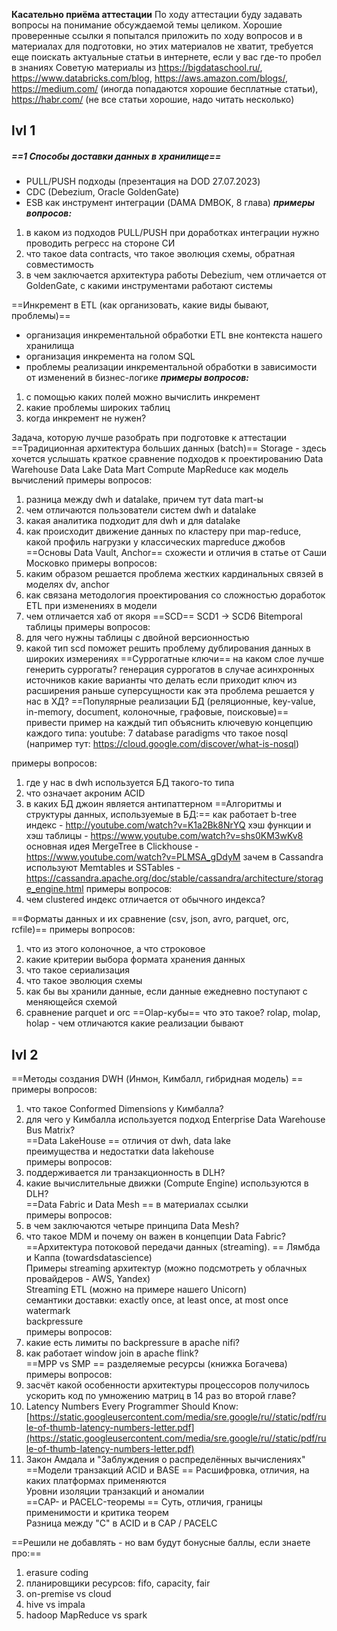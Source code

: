 
**Касательно приёма аттестации**
По ходу аттестации буду задавать вопросы на понимание обсуждаемой темы целиком.
Хорошие проверенные ссылки я попытался приложить по ходу вопросов и в материалах для подготовки, но этих материалов не хватит, требуется еще поискать актуальные статьи в интернете, если у вас где-то пробел в знаниях
Советую материалы из 
https://bigdataschool.ru/, 
https://www.databricks.com/blog, 
https://aws.amazon.com/blogs/, 
https://medium.com/ (иногда попадаются хорошие бесплатные статьи), 
https://habr.com/ (не все статьи хорошие, надо читать несколько)


## lvl 1

##### ==1 Способы доставки данных в хранилище==
* PULL/PUSH подходы (презентация на DOD 27.07.2023)
* CDC (Debezium, Oracle GoldenGate) 
* ESB как инструмент интеграции (DAMA DMBOK, 8 глава)
***примеры вопросов:***
1) в каком из подходов PULL/PUSH при доработках интеграции нужно проводить регресс на стороне СИ
2) что такое data contracts, что такое эволюция схемы, обратная совместимость
3) в чем заключается архитектура работы Debezium, чем отличается от GoldenGate, с какими инструментами работают системы


==Инкремент в ETL (как организовать, какие виды бывают, проблемы)==
* организация инкрементальной обработки ETL вне контекста нашего хранилища
* организация инкремента на голом SQL
* проблемы реализации инкрементальной обработки в зависимости от изменений в бизнес-логике 
***примеры вопросов:***
1) с помощью каких полей можно вычислить инкремент
2) какие проблемы широких таблиц
3) когда инкремент не нужен?

 Задача, которую лучше разобрать при подготовке к аттестации
==Традиционная архитектура больших данных (batch)==
Storage - здесь хочется услышать краткое сравнение подходов к проектированию
Data Warehouse 
Data Lake
Data Mart
Compute
MapReduce как модель вычислений
примеры вопросов:
1) разница между dwh и datalake, причем тут data mart-ы
2) чем отличаются пользователи систем dwh и datalake
3) какая аналитика подходит для dwh и для datalake
4) как происходит движение данных по кластеру при map-reduce, какой профиль нагрузки у классических mapreduce джобов
==Основы Data Vault, Anchor==
схожести и отличия в статье от Саши Московко 
примеры вопросов:
1) каким образом решается проблема жестких кардинальных связей в моделях dv, anchor
2) как связана методология проектирования со сложностью доработок ETL при изменениях в модели
3) чем отличается хаб от якоря
==SCD==
SCD1 → SCD6
Bitemporal таблицы
примеры вопросов:
1) для чего нужны таблицы с двойной версионностью
2) какой тип scd поможет решить проблему дублирования данных в широких измерениях
==Суррогатные ключи==
на каком слое лучше генерить суррогаты?
генерация суррогатов в случае асинхронных источников
какие варианты что делать если приходит ключ из расширения раньше суперсущности
как эта проблема решается у нас в ХД?
==Популярные реализации БД (реляционные, key-value, in-memory, document, колоночные, графовые, поисковые)==
привести пример на каждый тип
объяснить ключевую концепцию каждого типа: youtube: 7 database paradigms
что такое nosql (например тут: https://cloud.google.com/discover/what-is-nosql)

примеры вопросов:
1) где у нас в dwh используется БД такого-то типа
2) что означает акроним ACID 
3) в каких БД джоин является антипаттерном
==Алгоритмы и структуры данных, используемые в БД:==
как работает b-tree индекс - http://youtube.com/watch?v=K1a2Bk8NrYQ
хэш функции и хэш таблицы - https://www.youtube.com/watch?v=shs0KM3wKv8
основная идея MergeTree в Clickhouse - https://www.youtube.com/watch?v=PLMSA_gDdyM
зачем в Cassandra используют Memtables и SSTables - https://cassandra.apache.org/doc/stable/cassandra/architecture/storage_engine.html
примеры вопросов:
1) чем clustered индекс отличается от обычного индекса?

==Форматы данных и их сравнение (csv, json, avro, parquet, orc, rcfile)==
примеры вопросов:
1) что из этого колоночное, а что строковое
2) какие критерии выбора формата хранения данных
3) что такое сериализация
4) что такое эволюция схемы
5) как бы вы хранили данные, если данные ежедневно поступают с меняющейся схемой
6) сравнение parquet и orc
==Olap-кубы==
что это такое?
rolap, molap, holap - чем отличаются
какие реализации бывают

## lvl 2

==Методы создания DWH (Инмон, Кимбалл, гибридная модель)  ==
примеры вопросов:  
1) что такое Conformed Dimensions у Кимбалла?  
2) для чего у Кимбалла используется подход Enterprise Data Warehouse Bus Matrix?  
==Data LakeHouse  ==
отличия от dwh, data lake  
преимущества и недостатки data lakehouse  
примеры вопросов:  
1) поддерживается ли транзакционность в DLH?  
2) какие вычислительные движки (Compute Engine) используются в DLH?  
==Data Fabric и Data Mesh  ==
в материалах ссылки  
примеры вопросов:  
1) в чем заключаются четыре принципа Data Mesh?  
2) что такое MDM и почему он важен в концепции Data Fabric?  
==Архитектура потоковой передачи данных (streaming).  ==
Лямбда и Каппа (towardsdatascience)  
Примеры streaming архитектур (можно подсмотреть у облачных провайдеров - AWS, Yandex)  
Streaming ETL (можно на примере нашего Unicorn)  
семантики доставки: exactly once, at least once, at most once  
watermark  
backpressure  
примеры вопросов:  
1) какие есть лимиты по backpressure в apache nifi?  
2) как работает window join в apache flink?  
==MPP vs SMP  ==
разделяемые ресурсы (книжка Богачева)  
примеры вопросов:  
1) засчёт какой особенности архитектуры процессоров получилось ускорить код по умножению матриц в 14 раз во второй главе?  
2) Latency Numbers Every Programmer Should Know: [https://static.googleusercontent.com/media/sre.google/ru//static/pdf/rule-of-thumb-latency-numbers-letter.pdf](https://static.googleusercontent.com/media/sre.google/ru//static/pdf/rule-of-thumb-latency-numbers-letter.pdf)  
3) Закон Амдала и "Заблуждения о распределённых вычислениях"  
==Модели транзакций ACID и BASE  ==
Расшифровка, отличия, на каких платформах применяются  
Уровни изоляции транзакций и аномалии  
==CAP- и PACELC-теоремы  ==
Суть, отличия, границы применимости и критика теорем  
Разница между "C" в ACID и в CAP / PACELC


==Решили не добавлять - но вам будут бонусные баллы, если знаете про:==
1) erasure coding 
2) планировщики ресурсов: fifo, capacity, fair 
3) on-premise vs cloud
4) hive vs impala
5) hadoop MapReduce vs spark 